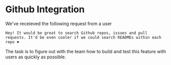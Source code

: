 # Github Integration

We've receieved the following request from a user

```
Hey! It would be great to search Github repos, issues and pull requests. It'd be even cooler if we could search READMEs within each repo ❤️
```

The task is to figure out with the team how to build and test this feature with users as quickly as possible.